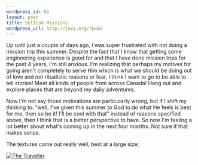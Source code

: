 ```yaml
--- 
wordpress_id: 62
layout: post
title: Selfish Missions
wordpress_url: http://jevy.org/?p=62
---
```

Up until just a couple of days ago, I was super frustrated with not doing a mission trip this summer.  Despite the fact that I know that getting some engineering experience is good for and that I have done mission trips for the past 4 years, I'm still anxious.  I'm realizing that perhaps my motives for going aren't completely to serve Him which is what we should be doing out of love and not ritualistic reasons or fear.  I think I want to go to be able to tell stories!  Meet all kinds of people from across Canada!  Hang out and explore places that are beyond my daily adventures.

Now I'm not say those motivations are particularly wrong, but if I shift my thinking to: "well, I've given this summer to God to do what He feels is best for me, then so be it!  I'll be cool with that" instead of reasons specified above, then I think that is a better perspective to have.  So now I'm feeling a lot better about what's coming up in the next four months.  Not sure if that makes sense.

The textures came out really well, best at a large size:
<div class="flickr-insert"><a href="http://www.flickr.com/photos/jevy/11637508/" rel="bookmark" target="_blank" title="The Traveller"><img src="http://jevy.org/wp-content/plugins/flickr-insert/11637508_9d7f018655_s.jpg" alt="The Traveller"/></a></div>
